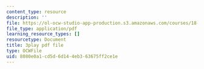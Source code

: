 ```yaml
---
content_type: resource
description: ''
file: https://ol-ocw-studio-app-production.s3.amazonaws.com/courses/18-06sc-linear-algebra-fall-2011/8080e0a1cd5d6d144eb363675ff2ce1e_fjsPjh0B2tU.pdf
file_type: application/pdf
learning_resource_types: []
resourcetype: Document
title: 3play pdf file
type: OCWFile
uid: 8080e0a1-cd5d-6d14-4eb3-63675ff2ce1e
---
```

